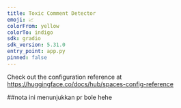 ```yaml
---
title: Toxic Comment Detector
emoji: 📈
colorFrom: yellow
colorTo: indigo
sdk: gradio
sdk_version: 5.31.0
entry_point: app.py
pinned: false
---
```


Check out the configuration reference at https://huggingface.co/docs/hub/spaces-config-reference

##nota ini menunjukkan pr bole hehe